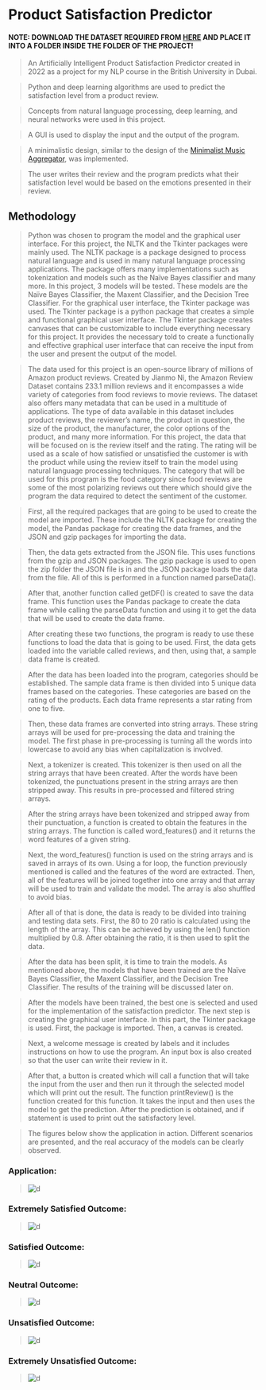 # Product Satisfaction Predictor

#### NOTE: DOWNLOAD THE DATASET REQUIRED FROM [HERE](http://jmcauley.ucsd.edu/data/amazon/index.html) AND PLACE IT INTO A FOLDER INSIDE THE FOLDER OF THE PROJECT!

>An Artificially Intelligent Product Satisfaction Predictor created in 2022 as a project for my NLP course in the British University in Dubai.

>Python and deep learning algorithms are used to predict the satisfaction level from a product review.

>Concepts from natural language processing, deep learning, and neural networks were used in this project.

>A GUI is used to display the input and the output of the program.

>A minimalistic design, similar to the design of the [Minimalist Music Aggregator](https://github.com/Mayonaka88/minimalist-music-aggregator), was implemented.

>The user writes their review and the program predicts what their satisfaction level would be based on the emotions presented in their review.

## Methodology

>Python was chosen to program the model and the graphical user interface. For this project, the NLTK and the Tkinter packages were mainly used. The NLTK package is a package designed to process natural language and is used in many natural language processing applications. The package offers many implementations such as tokenization and models such as the Naïve Bayes classifier and many more. In this project, 3 models will be tested. These models are the Naïve Bayes Classifier, the Maxent Classifier, and the Decision Tree Classifier. For the graphical user interface, the Tkinter package was used. The Tkinter package is a python package that creates a simple and functional graphical user interface. The Tkinter package creates canvases that can be customizable to include everything necessary for this project. It provides the necessary told to create a functionally and effective graphical user interface that can receive the input from the user and present the output of the model.

>The data used for this project is an open-source library of millions of Amazon product reviews. Created by Jianmo Ni, the Amazon Review Dataset contains 233.1 million reviews and it encompasses a wide variety of categories from food reviews to movie reviews. The dataset also offers many metadata that can be used in a multitude of applications. The type of data available in this dataset includes product reviews, the reviewer’s name, the product in question, the size of the product, the manufacturer, the color options of the product, and many more information. For this project, the data that will be focused on is the review itself and the rating. The rating will be used as a scale of how satisfied or unsatisfied the customer is with the product while using the review itself to train the model using natural language processing techniques. The category that will be used for this program is the food category since food reviews are some of the most polarizing reviews out there which should give the program the data required to detect the sentiment of the customer. 

>First, all the required packages that are going to be used to create the model are imported. These include the NLTK package for creating the model, the Pandas package for creating the data frames, and the JSON and gzip packages for importing the data.

>Then, the data gets extracted from the JSON file. This uses functions from the gzip and JSON packages. The gzip package is used to open the zip folder the JSON file is in and the JSON package loads the data from the file. All of this is performed in a function named parseData().

>After that, another function called getDF() is created to save the data frame. This function uses the Pandas package to create the data frame while calling the parseData function and using it to get the data that will be used to create the data frame.

>After creating these two functions, the program is ready to use these functions to load the data that is going to be used. First, the data gets loaded into the variable called reviews, and then, using that, a sample data frame is created.

>After the data has been loaded into the program, categories should be established. The sample data frame is then divided into 5 unique data frames based on the categories. These categories are based on the rating of the products. Each data frame represents a star rating from one to five.

>Then, these data frames are converted into string arrays. These string arrays will be used for pre-processing the data and training the model. The first phase in pre-processing is turning all the words into lowercase to avoid any bias when capitalization is involved. 

>Next, a tokenizer is created. This tokenizer is then used on all the string arrays that have been created. After the words have been tokenized, the punctuations present in the string arrays are then stripped away. This results in pre-processed and filtered string arrays.

>After the string arrays have been tokenized and stripped away from their punctuation, a function is created to obtain the features in the string arrays. The function is called word_features() and it returns the word features of a given string. 

>Next, the word_features() function is used on the string arrays and is saved in arrays of its own. Using a for loop, the function previously mentioned is called and the features of the word are extracted. Then, all of the features will be joined together into one array and that array will be used to train and validate the model. The array is also shuffled to avoid bias. 

>After all of that is done, the data is ready to be divided into training and testing data sets. First, the 80 to 20 ratio is calculated using the length of the array. This can be achieved by using the len() function multiplied by 0.8. After obtaining the ratio, it is then used to split the data.

>After the data has been split, it is time to train the models. As mentioned above, the models that have been trained are the Naïve Bayes Classifier, the Maxent Classifier, and the Decision Tree Classifier. The results of the training will be discussed later on.

>After the models have been trained, the best one is selected and used for the implementation of the satisfaction predictor. The next step is creating the graphical user interface. In this part, the Tkinter package is used. First, the package is imported. Then, a canvas is created.

>Next, a welcome message is created by labels and it includes instructions on how to use the program. An input box is also created so that the user can write their review in it.

>After that, a button is created which will call a function that will take the input from the user and then run it through the selected model which will print out the result. The function printReview() is the function created for this function. It takes the input and then uses the model to get the prediction. After the prediction is obtained, and if statement is used to print out the satisfactory level.

>The figures below show the application in action. Different scenarios are presented, and the real accuracy of the models can be clearly observed. 

### Application:

>![d](Examples/1.png)

### Extremely Satisfied Outcome:

>![d](Examples/2.png)

### Satisfied Outcome:

>![d](Examples/3.png)

### Neutral Outcome:

>![d](Examples/4.png)

### Unsatisfied Outcome:

>![d](Examples/5.png)

### Extremely Unsatisfied Outcome:

>![d](Examples/6.png)

